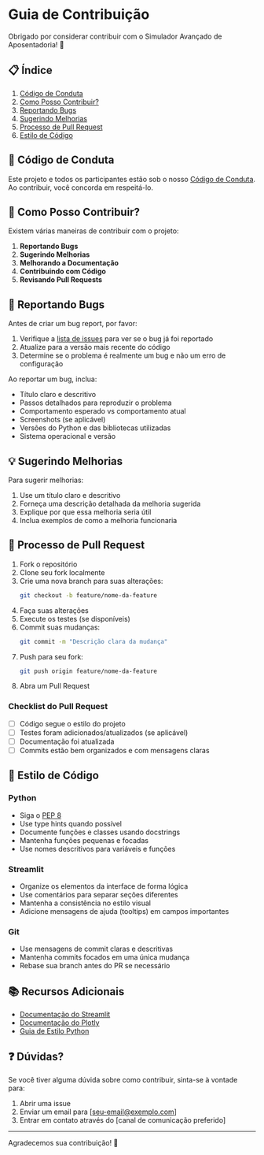 # Guia de Contribuição

Obrigado por considerar contribuir com o Simulador Avançado de Aposentadoria! 🎉

## 📋 Índice

1. [Código de Conduta](#código-de-conduta)
2. [Como Posso Contribuir?](#como-posso-contribuir)
3. [Reportando Bugs](#reportando-bugs)
4. [Sugerindo Melhorias](#sugerindo-melhorias)
5. [Processo de Pull Request](#processo-de-pull-request)
6. [Estilo de Código](#estilo-de-código)

## 📜 Código de Conduta

Este projeto e todos os participantes estão sob o nosso [Código de Conduta](CODE_OF_CONDUCT.md). Ao contribuir, você concorda em respeitá-lo.

## 🤝 Como Posso Contribuir?

Existem várias maneiras de contribuir com o projeto:

1. **Reportando Bugs**
2. **Sugerindo Melhorias**
3. **Melhorando a Documentação**
4. **Contribuindo com Código**
5. **Revisando Pull Requests**

## 🐛 Reportando Bugs

Antes de criar um bug report, por favor:

1. Verifique a [lista de issues](https://github.com/seu-usuario/retirement-simulator/issues) para ver se o bug já foi reportado
2. Atualize para a versão mais recente do código
3. Determine se o problema é realmente um bug e não um erro de configuração

Ao reportar um bug, inclua:

- Título claro e descritivo
- Passos detalhados para reproduzir o problema
- Comportamento esperado vs comportamento atual
- Screenshots (se aplicável)
- Versões do Python e das bibliotecas utilizadas
- Sistema operacional e versão

## 💡 Sugerindo Melhorias

Para sugerir melhorias:

1. Use um título claro e descritivo
2. Forneça uma descrição detalhada da melhoria sugerida
3. Explique por que essa melhoria seria útil
4. Inclua exemplos de como a melhoria funcionaria

## 🔄 Processo de Pull Request

1. Fork o repositório
2. Clone seu fork localmente
3. Crie uma nova branch para suas alterações:
   ```bash
   git checkout -b feature/nome-da-feature
   ```
4. Faça suas alterações
5. Execute os testes (se disponíveis)
6. Commit suas mudanças:
   ```bash
   git commit -m "Descrição clara da mudança"
   ```
7. Push para seu fork:
   ```bash
   git push origin feature/nome-da-feature
   ```
8. Abra um Pull Request

### Checklist do Pull Request

- [ ] Código segue o estilo do projeto
- [ ] Testes foram adicionados/atualizados (se aplicável)
- [ ] Documentação foi atualizada
- [ ] Commits estão bem organizados e com mensagens claras

## 🎨 Estilo de Código

### Python

- Siga o [PEP 8](https://www.python.org/dev/peps/pep-0008/)
- Use type hints quando possível
- Documente funções e classes usando docstrings
- Mantenha funções pequenas e focadas
- Use nomes descritivos para variáveis e funções

### Streamlit

- Organize os elementos da interface de forma lógica
- Use comentários para separar seções diferentes
- Mantenha a consistência no estilo visual
- Adicione mensagens de ajuda (tooltips) em campos importantes

### Git

- Use mensagens de commit claras e descritivas
- Mantenha commits focados em uma única mudança
- Rebase sua branch antes do PR se necessário

## 📚 Recursos Adicionais

- [Documentação do Streamlit](https://docs.streamlit.io/)
- [Documentação do Plotly](https://plotly.com/python/)
- [Guia de Estilo Python](https://www.python.org/dev/peps/pep-0008/)

## ❓ Dúvidas?

Se você tiver alguma dúvida sobre como contribuir, sinta-se à vontade para:

1. Abrir uma issue
2. Enviar um email para [seu-email@exemplo.com]
3. Entrar em contato através do [canal de comunicação preferido]

---

Agradecemos sua contribuição! 🙏 